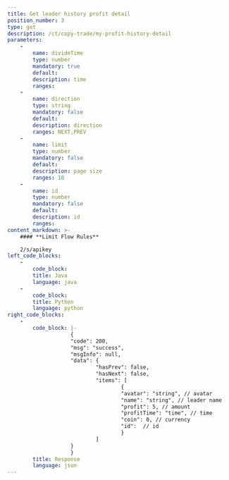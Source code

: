 ```yaml
---
title: Get leader history profit detail
position_number: 3
type: get
description: /ct/copy-trade/my-profit-history-detail
parameters:
    -
        name: divideTime
        type: number
        mandatory: true
        default:
        description: time
        ranges:
    -
        name: direction
        type: string
        mandatory: false
        default:
        description: direction
        ranges: NEXT,PREV
    -
        name: limit
        type: number
        mandatory: false
        default:
        description: page size
        ranges: 10
    -
        name: id
        type: number
        mandatory: false
        default:
        description: id
        ranges:
content_markdown: >-
    #### **Limit Flow Rules**

    2/s/apikey
left_code_blocks:
    -
        code_block:
        title: Java
        language: java
    -
        code_block:
        title: Python
        language: python
right_code_blocks:
    -
        code_block: |-
                    {
                    "code": 200,
                    "msg": "success",
                    "msgInfo": null,
                    "data": {
                            "hasPrev": false,
                            "hasNext": false,
                            "items": [
                                    {
                                    "avatar": "string", // avatar
                                    "name": "string", // leader name
                                    "profit": 5, // amount
                                    "profitTime": "time", // time
                                    "coin": 0, // currency
                                    "id":  // id
                                    }
                            ]
                    }
                    }
        title: Response
        language: json
---
```

